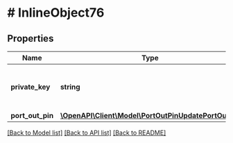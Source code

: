 # # InlineObject76

## Properties

Name | Type | Description | Notes
------------ | ------------- | ------------- | -------------
**private_key** | **string** | API key required to validate your application |
**port_out_pin** | [**\OpenAPI\Client\Model\PortOutPinUpdatePortOutPin**](PortOutPinUpdatePortOutPin.md) |  |

[[Back to Model list]](../../README.md#models) [[Back to API list]](../../README.md#endpoints) [[Back to README]](../../README.md)
